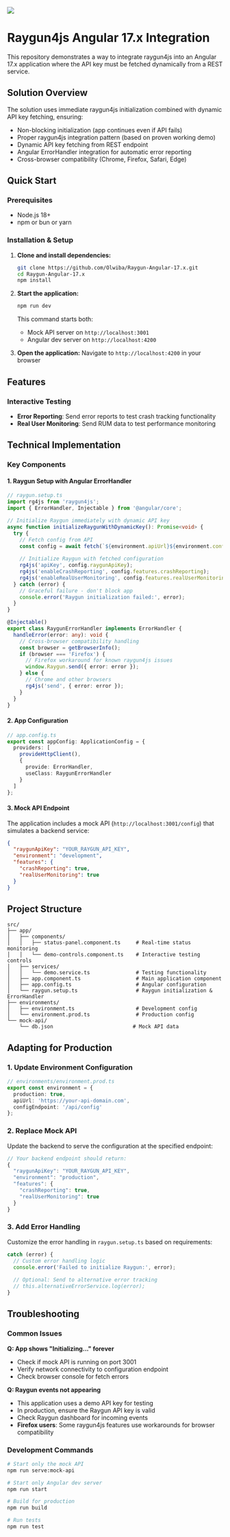 ![](https://assets-global.website-files.com/5e2701b416b6d176f5007781/6344bbf42c1388b9f34a5c6f_logo-colour-stylised-2.svg)

# Raygun4js Angular 17.x Integration

This repository demonstrates a way to integrate raygun4js into an Angular 17.x application where the API key must be fetched dynamically from a REST service.

## Solution Overview

The solution uses immediate raygun4js initialization combined with dynamic API key fetching, ensuring:

- Non-blocking initialization (app continues even if API fails)
- Proper raygun4js integration pattern (based on proven working demo)
- Dynamic API key fetching from REST endpoint
- Angular ErrorHandler integration for automatic error reporting
- Cross-browser compatibility (Chrome, Firefox, Safari, Edge)

## Quick Start

### Prerequisites

- Node.js 18+ 
- npm or bun or yarn

### Installation & Setup

1. **Clone and install dependencies:**
   ```bash
   git clone https://github.com/Olwiba/Raygun-Angular-17.x.git
   cd Raygun-Angular-17.x
   npm install
   ```

2. **Start the application:**
   ```bash
   npm run dev
   ```
   
   This command starts both:
   - Mock API server on `http://localhost:3001`
   - Angular dev server on `http://localhost:4200`

3. **Open the application:**
   Navigate to `http://localhost:4200` in your browser

## Features

### Interactive Testing
- **Error Reporting**: Send error reports to test crash tracking functionality
- **Real User Monitoring**: Send RUM data to test performance monitoring

## Technical Implementation

### Key Components

#### 1. Raygun Setup with Angular ErrorHandler
```typescript
// raygun.setup.ts
import rg4js from 'raygun4js';
import { ErrorHandler, Injectable } from '@angular/core';

// Initialize Raygun immediately with dynamic API key
async function initializeRaygunWithDynamicKey(): Promise<void> {
  try {
    // Fetch config from API
    const config = await fetch(`${environment.apiUrl}${environment.configEndpoint}`);
    
    // Initialize Raygun with fetched configuration
    rg4js('apiKey', config.raygunApiKey);
    rg4js('enableCrashReporting', config.features.crashReporting);
    rg4js('enableRealUserMonitoring', config.features.realUserMonitoring);
  } catch (error) {
    // Graceful failure - don't block app
    console.error('Raygun initialization failed:', error);
  }
}

@Injectable()
export class RaygunErrorHandler implements ErrorHandler {
  handleError(error: any): void {
    // Cross-browser compatibility handling
    const browser = getBrowserInfo();
    if (browser === 'Firefox') {
      // Firefox workaround for known raygun4js issues
      window.Raygun.send({ error: error });
    } else {
      // Chrome and other browsers
      rg4js('send', { error: error });
    }
  }
}
```

#### 2. App Configuration
```typescript
// app.config.ts
export const appConfig: ApplicationConfig = {
  providers: [
    provideHttpClient(),
    {
      provide: ErrorHandler,
      useClass: RaygunErrorHandler
    }
  ]
};
```

#### 3. Mock API Endpoint
The application includes a mock API (`http://localhost:3001/config`) that simulates a backend service:

```json
{
  "raygunApiKey": "YOUR_RAYGUN_API_KEY",
  "environment": "development",
  "features": {
    "crashReporting": true,
    "realUserMonitoring": true
  }
}
```

## Project Structure

```
src/
├── app/
│   ├── components/
│   │   ├── status-panel.component.ts     # Real-time status monitoring
│   │   └── demo-controls.component.ts    # Interactive testing controls
│   ├── services/
│   │   └── demo.service.ts               # Testing functionality
│   ├── app.component.ts                  # Main application component
│   ├── app.config.ts                     # Angular configuration
│   └── raygun.setup.ts                   # Raygun initialization & ErrorHandler
├── environments/
│   ├── environment.ts                    # Development config
│   └── environment.prod.ts               # Production config
└── mock-api/
    └── db.json                          # Mock API data
```

## Adapting for Production

### 1. Update Environment Configuration
```typescript
// environments/environment.prod.ts
export const environment = {
  production: true,
  apiUrl: 'https://your-api-domain.com',
  configEndpoint: '/api/config'
};
```

### 2. Replace Mock API
Update the backend to serve the configuration at the specified endpoint:

```typescript
// Your backend endpoint should return:
{
  "raygunApiKey": "YOUR_RAYGUN_API_KEY",
  "environment": "production",
  "features": {
    "crashReporting": true,
    "realUserMonitoring": true
  }
}
```

### 3. Add Error Handling
Customize the error handling in `raygun.setup.ts` based on requirements:

```typescript
catch (error) {
  // Custom error handling logic
  console.error('Failed to initialize Raygun:', error);
  
  // Optional: Send to alternative error tracking
  // this.alternativeErrorService.log(error);
}
```

## Troubleshooting

### Common Issues

**Q: App shows "Initializing..." forever**
- Check if mock API is running on port 3001
- Verify network connectivity to configuration endpoint
- Check browser console for fetch errors

**Q: Raygun events not appearing**
- This application uses a demo API key for testing
- In production, ensure the Raygun API key is valid
- Check Raygun dashboard for incoming events
- **Firefox users**: Some raygun4js features use workarounds for browser compatibility

### Development Commands

```bash
# Start only the mock API
npm run serve:mock-api

# Start only Angular dev server  
npm run start

# Build for production
npm run build

# Run tests
npm run test
```
